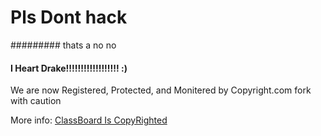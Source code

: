 # Pls Dont hack
######### thats a no no
#### I Heart Drake!!!!!!!!!!!!!!!!!! :)

We are now Registered, Protected, and Monitered by Copyright.com fork with caution

More info: [ClassBoard Is CopyRighted](https://app.copyrighted.com/work/GVUuNRcaQUAzCt3T)
